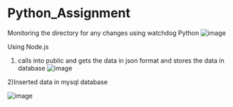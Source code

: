 # Python_Assignment

Monitoring the directory for any changes using watchdog Python
![image](https://user-images.githubusercontent.com/31139590/112936990-71eb9400-9144-11eb-9d54-cd06c26879bb.png)

Using Node.js
1) calls into public and gets the data in json format and stores the data in database
![image](https://user-images.githubusercontent.com/31139590/112937286-0524c980-9145-11eb-8039-ce6eacd345e0.png)

2)Inserted data in mysql database

![image](https://user-images.githubusercontent.com/31139590/112937345-1cfc4d80-9145-11eb-9da6-51e125a9437b.png)
